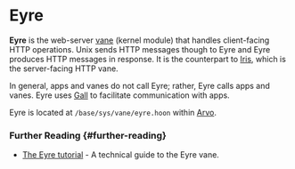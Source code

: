 # Eyre

**Eyre** is the web-server [vane](vane.md) (kernel module) that handles client-facing HTTP operations. Unix sends HTTP messages though to Eyre and Eyre produces HTTP messages in response. It is the counterpart to [Iris](iris.md), which is the server-facing HTTP vane.

In general, apps and vanes do not call Eyre; rather, Eyre calls apps and vanes. Eyre uses [Gall](gall.md) to facilitate communication with apps.

Eyre is located at `/base/sys/vane/eyre.hoon` within [Arvo](arvo.md).

### Further Reading {#further-reading}

- [The Eyre tutorial](../urbit-os/kernel/eyre) - A technical guide to the Eyre vane.
